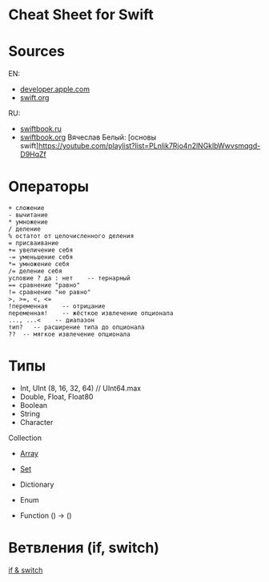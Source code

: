 # Cheat Sheet for Swift

# Sources
EN:
* [developer.apple.com](https://developer.apple.com/documentation/swift/)
* [swift.org](https://www.swift.org)

RU:
* [swiftbook.ru](https://swiftbook.ru)
* [swiftbook.org](https://swiftbook.org/courses)
Вячеслав Белый: [основы swift]https://youtube.com/playlist?list=PLnlik7Rjo4n2lNGklbWwvsmqgd-D9HqZf

# Операторы
```
+ сложение
- вычитание
* умножение
/ деление
% остатот от целочисленного деления
= присваивание
+= увеличение себя
-= уменьшение себя
*= умножение себя
/= деление себя
условие ? да : нет    -- тернарный
== сравнение "равно"
!= сравнение "не равно"
>, >=, <, <=
!переменная    -- отрицание
переменная!    -- жёсткое извлечение опционала
..., ...<    -- диапазон
тип?   -- расширение типа до опционала
??  -- мягкое извлечение опционала
```

# Типы

* Int, UInt (8, 16, 32, 64) // UInt64.max
* Double, Float, Float80
* Boolean
* String
* Character

Collection
* [Array](https://github.com/Guzei/swift/blob/10300af73d954aced674c1ec27ebd47f5e912f3f/array.playground/Contents.swift)
* [Set](https://github.com/Guzei/swift/blob/10300af73d954aced674c1ec27ebd47f5e912f3f/set.playground/Contents.swift)
* Dictionary

* Enum
* Function () -> ()

# Ветвления (if, switch)
[if & switch](https://github.com/Guzei/swift/blob/10300af73d954aced674c1ec27ebd47f5e912f3f/branching.playground/Contents.swift)
